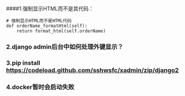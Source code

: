 ####1.强制显示HTML而不是其代码：
```
# 强制显示HTML而不是HTML代码
def orderName_formatHtml(self):
    return format_html(self.orderName)
```

### 2.django admin后台中如何处理外键显示？

### 3.pip install https://codeload.github.com/sshwsfc/xadmin/zip/django2

### 4.docker暂时会启动失败